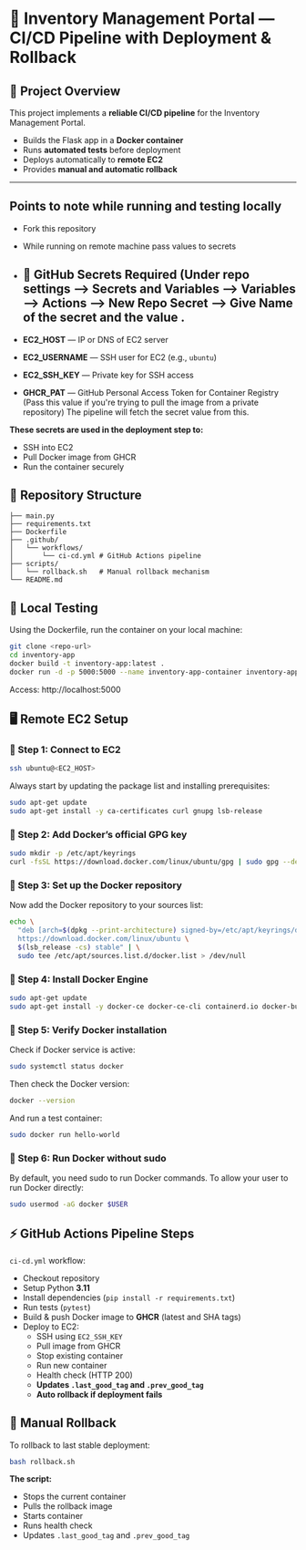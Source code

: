 # 🚀 Inventory Management Portal — CI/CD Pipeline with Deployment & Rollback

## 📘 Project Overview

This project implements a **reliable CI/CD pipeline** for the Inventory Management Portal.  
- Builds the Flask app in a **Docker container**  
- Runs **automated tests** before deployment  
- Deploys automatically to **remote EC2**  
- Provides **manual and automatic rollback**  

---
## Points to note while running and testing locally

- Fork this repository 
- While running on remote machine pass values to secrets
- ## 🔐 GitHub Secrets Required (Under repo settings --> Secrets and Variables --> Variables --> Actions --> New Repo Secret --> Give Name of the secret and the value .

- **EC2_HOST** — IP or DNS of EC2 server  
- **EC2_USERNAME** — SSH user for EC2 (e.g., `ubuntu`)  
- **EC2_SSH_KEY** — Private key for SSH access  
- **GHCR_PAT** — GitHub Personal Access Token for Container Registry  (Pass this value if you're trying to pull the image from a private repository) The pipeline will fetch the secret value from this.

**These secrets are used in the deployment step to:**
- SSH into EC2  
- Pull Docker image from GHCR  
- Run the container securely  


## 📂 Repository Structure

```
├── main.py
├── requirements.txt
├── Dockerfile
├── .github/
│   └── workflows/
│       └── ci-cd.yml # GitHub Actions pipeline
├── scripts/
│   └── rollback.sh   # Manual rollback mechanism
└── README.md
```

## 📂 Local Testing 

Using the Dockerfile, run the container on your local machine:

```bash
git clone <repo-url>
cd inventory-app
docker build -t inventory-app:latest .
docker run -d -p 5000:5000 --name inventory-app-container inventory-app:latest
```

Access: http://localhost:5000

## 🖥️ Remote EC2 Setup

### 🧩 Step 1: Connect to EC2
```bash
ssh ubuntu@<EC2_HOST>
```

Always start by updating the package list and installing prerequisites:
```bash
sudo apt-get update
sudo apt-get install -y ca-certificates curl gnupg lsb-release
```

### 🧩 Step 2: Add Docker’s official GPG key
```bash
sudo mkdir -p /etc/apt/keyrings
curl -fsSL https://download.docker.com/linux/ubuntu/gpg | sudo gpg --dearmor -o /etc/apt/keyrings/docker.gpg
```

### 🧩 Step 3: Set up the Docker repository
Now add the Docker repository to your sources list:
```bash
echo \
  "deb [arch=$(dpkg --print-architecture) signed-by=/etc/apt/keyrings/docker.gpg] \
  https://download.docker.com/linux/ubuntu \
  $(lsb_release -cs) stable" | \
  sudo tee /etc/apt/sources.list.d/docker.list > /dev/null
```

### 🧩 Step 4: Install Docker Engine
```bash
sudo apt-get update
sudo apt-get install -y docker-ce docker-ce-cli containerd.io docker-buildx-plugin docker-compose-plugin
```

### 🧩 Step 5: Verify Docker installation
Check if Docker service is active:
```bash
sudo systemctl status docker
```

Then check the Docker version:
```bash
docker --version
```

And run a test container:
```bash
sudo docker run hello-world
```

### 🧩 Step 6: Run Docker without sudo
By default, you need sudo to run Docker commands. To allow your user to run Docker directly:
```bash
sudo usermod -aG docker $USER
```


## ⚡ GitHub Actions Pipeline Steps

`ci-cd.yml` workflow:
- Checkout repository  
- Setup Python **3.11**  
- Install dependencies (`pip install -r requirements.txt`)  
- Run tests (`pytest`)  
- Build & push Docker image to **GHCR** (latest and SHA tags)  
- Deploy to EC2:  
  - SSH using `EC2_SSH_KEY`  
  - Pull image from GHCR  
  - Stop existing container  
  - Run new container  
  - Health check (HTTP 200)  
  - **Updates `.last_good_tag` and `.prev_good_tag`**  
  - **Auto rollback if deployment fails**  

## 🔁 Manual Rollback

To rollback to last stable deployment:
```bash
bash rollback.sh
```

**The script:**
- Stops the current container  
- Pulls the rollback image  
- Starts container  
- Runs health check  
- Updates `.last_good_tag` and `.prev_good_tag`  
